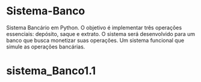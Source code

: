 # Sistema-Banco


 Sistema Bancário em Python. O objetivo é implementar três operações essenciais: depósito, saque e extrato. 
 O sistema será desenvolvido para um banco que busca monetizar suas operações. 
 Um sistema funcional que simule as operações bancárias.
# sistema_Banco1.1
